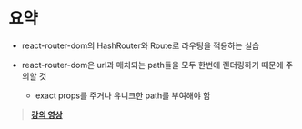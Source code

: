 # 요약

- react-router-dom의 HashRouter와 Route로 라우팅을 적용하는 실습

- react-router-dom은 url과 매치되는 path들을 모두 한번에 렌더링하기 때문에 주의할 것
  - exact props를 주거나 유니크한 path를 부여해야 함

> **[강의 영상](https://youtu.be/WhYOc0nBivE)**